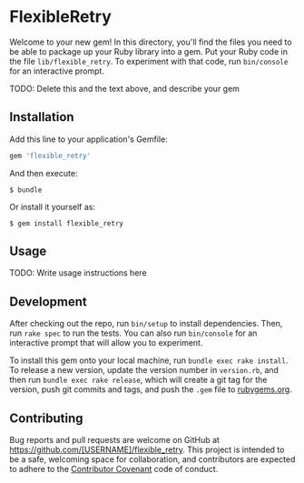 # FlexibleRetry

Welcome to your new gem! In this directory, you'll find the files you need to be able to package up your Ruby library into a gem. Put your Ruby code in the file `lib/flexible_retry`. To experiment with that code, run `bin/console` for an interactive prompt.

TODO: Delete this and the text above, and describe your gem

## Installation

Add this line to your application's Gemfile:

```ruby
gem 'flexible_retry'
```

And then execute:

    $ bundle

Or install it yourself as:

    $ gem install flexible_retry

## Usage

TODO: Write usage instructions here

## Development

After checking out the repo, run `bin/setup` to install dependencies. Then, run `rake spec` to run the tests. You can also run `bin/console` for an interactive prompt that will allow you to experiment.

To install this gem onto your local machine, run `bundle exec rake install`. To release a new version, update the version number in `version.rb`, and then run `bundle exec rake release`, which will create a git tag for the version, push git commits and tags, and push the `.gem` file to [rubygems.org](https://rubygems.org).

## Contributing

Bug reports and pull requests are welcome on GitHub at https://github.com/[USERNAME]/flexible_retry. This project is intended to be a safe, welcoming space for collaboration, and contributors are expected to adhere to the [Contributor Covenant](http://contributor-covenant.org) code of conduct.

